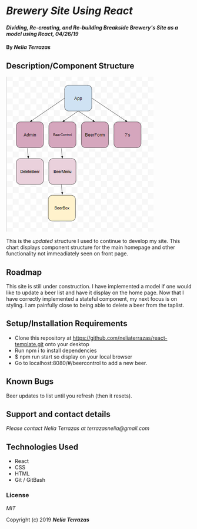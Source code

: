# _Brewery Site Using React_

#### _Dividing, Re-creating, and Re-building Breakside Brewery's Site as a model using React, 04/26/19_

#### By _**Nelia Terrazas**_

## Description/Component Structure

![](src/assets/imgs/updatedChart.png)

This is the _updated_ structure I used to continue to develop my site. This chart displays component structure for the main homepage and other functionality not immeadiately seen on front page.

## Roadmap

This site is still under construction. I have implemented a model if one would like to update a beer list and have it display on the home page. Now that I have correctly implemented a stateful component, my next focus is on styling. I am painfully close to being able to delete a beer from the taplist.

## Setup/Installation Requirements

* Clone this repository at https://github.com/neliaterrazas/react-template.git onto your desktop
* Run npm i to install dependencies
* $ npm run start so display on your local browser
* Go to localhost:8080/#/beercontrol to add a new beer.


## Known Bugs

Beer updates to list until you refresh (then it resets).

## Support and contact details

_Please contact Nelia Terrazas at terrazasnelia@gmail.com_

## Technologies Used

* React
* CSS
* HTML
* Git / GitBash


### License

*MIT*

Copyright (c) 2019 **_Nelia Terrazas_**
